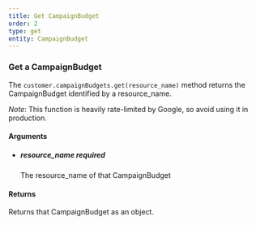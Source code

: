 ```yaml
---
title: Get CampaignBudget 
order: 2
type: get
entity: CampaignBudget 
---
```


### Get a CampaignBudget 

The `customer.campaignBudgets.get(resource_name)` method returns the CampaignBudget identified by a resource_name. 

_Note_: This function is heavily rate-limited by Google, so avoid using it in production.


#### Arguments

- 	##### resource_name _required_
	The resource_name of that CampaignBudget


#### Returns

Returns that CampaignBudget as an object.
